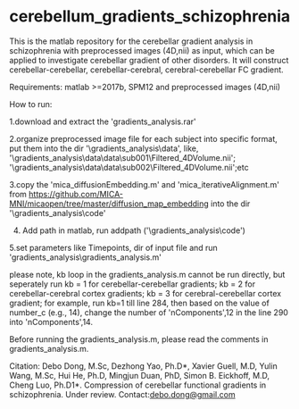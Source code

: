 # cerebellum_gradients_schizophrenia
This is the matlab repository for the cerebellar gradient analysis in schizophrenia with preprocessed images (4D,nii) as input, which can be applied to investigate cerebellar gradient of other disorders. It will construct cerebellar-cerebellar, cerebellar-cerebral, cerebral-cerebellar FC gradient. 

Requirements:
matlab >=2017b, SPM12 and preprocessed images (4D,nii)

How to run:

1.download and extract the 'gradients_analysis.rar'

2.organize preprocessed image file for each subject into specific format, put them into the dir '\gradients_analysis\data\', like, '\gradients_analysis\data\data\sub001\Filtered_4DVolume.nii';
'\gradients_analysis\data\data\sub002\Filtered_4DVolume.nii';etc

3.copy the 'mica_diffusionEmbedding.m' and 'mica_iterativeAlignment.m' from https://github.com/MICA-MNI/micaopen/tree/master/diffusion_map_embedding into the dir '\gradients_analysis\code\'

4. Add path in matlab, run addpath ('\gradients_analysis\code\')

5.set parameters like Timepoints, dir of input file and run 'gradients_analysis\gradients_analysis.m'

please note, kb loop in the gradients_analysis.m cannot be run directly, but seperately run kb = 1 for cerebellar-cerebellar gradients; kb = 2 for cerebellar-cerebral cortex gradients; kb = 3 for cerebral-cerebellar cortex gradient; 
for example, run kb=1 till line 284, then based on the value of number_c (e.g., 14), change the number of 'nComponents',12 in the line 290 into 'nComponents',14.

Before running the gradients_analysis.m, please read the comments in gradients_analysis.m. 

Citation: Debo Dong, M.Sc, Dezhong Yao, Ph.D*, Xavier Guell, M.D, Yulin Wang, M.Sc, Hui He, Ph.D, Mingjun Duan, PhD, Simon B. Eickhoff, M.D, Cheng Luo, Ph.D1*. Compression of cerebellar functional gradients in schizophrenia. Under review.
Contact:debo.dong@gmail.com
